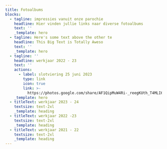 ```yaml
---
title: Fotoalbums
blocks:
  - tagline: impressies vanuit onze parochie
    headline: Hier vinden jullie links naar diverse fotoalbums
    text: ''
    _template: hero
  - tagline: Here's some text above the other te
    headline: This Big Text is Totally Aweso
    text: ''
    _template: hero
  - tagline: ''
    headline: werkjaar 2022 - 23
    text: ''
    actions:
      - label: slotviering 25 juni 2023
        type: link
        icon: true
        link: >-
          https://photos.google.com/share/AF1QipMuW4Ri-_reegKUth_T4MLI6T8enjkxW96dhh0qGkrkfI1-DtaQuZlLOhrCRHTpBg?key=cjdzbVhJSE4yc1FfdjFUZW5LdncxZ2ZnWXhacVB3
    _template: hero
  - titleText: werkjaar 2023 - 24
    textsize: text-2xl
    _template: heading
  - titleText: werkjaar 2022 -23
    textsize: text-2xl
    _template: heading
  - titleText: werkjaar 2021 - 22
    textsize: text-2xl
    _template: heading
---
```
















